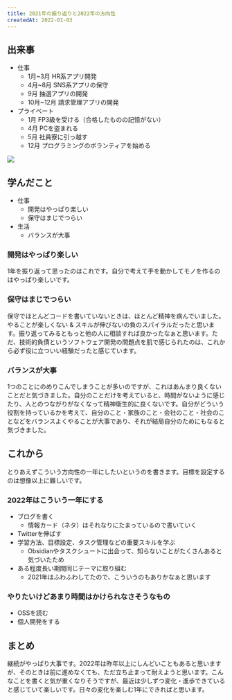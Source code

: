 ```yaml
---
title: 2021年の振り返りと2022年の方向性
createdAt: 2022-01-03
---
```


## 出来事

- 仕事
  - 1月~3月 HR系アプリ開発
  - 4月~8月 SNS系アプリの保守
  - 9月 抽選アプリの開発
  - 10月~12月 請求管理アプリの開発
- プライベート
  - 1月 FP3級を受ける（合格したものの記憶がない）
  - 4月 PCを盗まれる
  - 5月 社員寮に引っ越す
  - 12月 プログラミングのボランティアを始める

![](https://i.gyazo.com/66e62cad0051b7e76dcee38ae53618a6.jpg)

## 学んだこと

- 仕事
  - 開発はやっぱり楽しい
  - 保守はまじでつらい
- 生活
  - バランスが大事

### 開発はやっぱり楽しい

1年を振り返って思ったのはこれです。自分で考えて手を動かしてモノを作るのはやっぱり楽しいです。

### 保守はまじでつらい

保守でほとんどコードを書いていないときは、ほとんど精神を病んでいました。やることが楽しくない & スキルが伸びないの負のスパイラルだったと思います。振り返ってみるともっと他の人に相談すれば良かったなぁと思います。ただ、技術的負債というソフトウェア開発の問題点を肌で感じられたのは、これから必ず役に立ついい経験だったと感じています。

### バランスが大事

1つのことにのめりこんでしまうことが多いのですが、これはあんまり良くないことだと気づきました。自分のことだけを考えていると、時間がないように感じたり、人とのつながりがなくなって精神衛生的に良くないです。自分がどういう役割を持っているかを考えて、自分のこと・家族のこと・会社のこと・社会のことなどをバランスよくやることが大事であり、それが結局自分のためにもなると気づきました。

## これから

とりあえずこういう方向性の一年にしたいというのを書きます。目標を設定するのは想像以上に難しいです。

### 2022年はこういう一年にする

- ブログを書く
  - 情報カード（ネタ）はそれなりにたまっているので書いていく
- Twitterを伸ばす
- 学習方法、目標設定、タスク管理などの重要スキルを学ぶ
  - Obsidianやタスクシュートに出会って、知らないことがたくさんあると気づいたため
- ある程度長い期間同じテーマに取り組む
  - 2021年はふわふわしてたので、こういうのもありかなぁと思います

### やりたいけどあまり時間はかけられなさそうなもの

- OSSを読む
- 個人開発をする

## まとめ

継続がやっぱり大事です。2022年は昨年以上にしんどいこともあると思いますが、そのときは前に進めなくても、ただ立ち止まって耐えようと思います。こんなことを書くと気が重くなりそうですが、最近は少しずつ変化・進歩できていると感じていて楽しいです。日々の変化を楽しむ1年にできればと思います。
